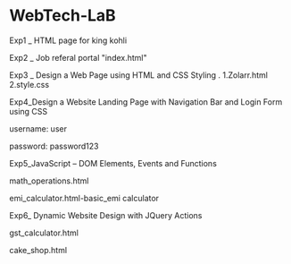 # WebTech-LaB

Exp1 _ HTML page for king kohli

Exp2 _ Job referal portal "index.html"

Exp3 _ Design a Web Page using HTML and CSS Styling .
1.Zolarr.html
2.style.css

Exp4_Design a Website Landing Page with Navigation Bar and Login Form using CSS

username: user

password: password123

Exp5_JavaScript – DOM Elements, Events and Functions

math_operations.html

emi_calculator.html-basic_emi calculator

Exp6_ Dynamic Website Design with JQuery Actions 

gst_calculator.html

cake_shop.html
